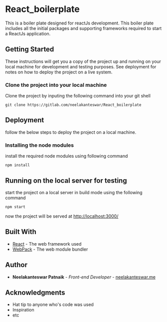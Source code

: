 # React_boilerplate

This is a boiler plate designed for reactJs development.
This boiler plate includes all the initial packages and supporting frameworks required to start a ReactJs application.

## Getting Started

These instructions will get you a copy of the project up and running on your local machine for development and testing purposes. See deployment for notes on how to deploy the project on a live system.

### Clone the project into your local machine

Clone the project by inputing the following command into your git shell

```
git clone https://gitlab.com/neelakanteswar/React_boilerplate
```

## Deployment

follow the below steps to deploy the project on a local machine.

### Installing the node modules

install the required node modules using following command

```
npm install
```
## Running on the local server for testing

start the project on a local server in build mode using the following command

```
npm start
```
now the project will be served at [http://localhost:3000/](http://localhost:1416/)
<!-- You can change the port number in package.json file which is present in the root directory-->

## Built With

* [React](https://reactjs.org/) - The web framework used
* [WebPack](https://webpack.js.org/) - The web module bundler


## Author

* **Neelakanteswar Patnaik** - *Front-end Developer* - [neelakanteswar.me](http://neelakanteswar.me/)



<!-- ## License

This project is licensed under the MIT License - see the [LICENSE.md](LICENSE.md) file for details -->

## Acknowledgments

* Hat tip to anyone who's code was used
* Inspiration
* etc
